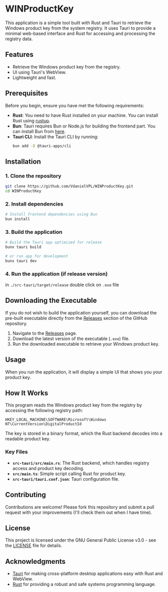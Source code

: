 # WINProductKey

This application is a simple tool built with Rust and Tauri to retrieve the Windows product key from the system registry. It uses Tauri to provide a minimal web-based interface and Rust for accessing and processing the registry data.

## Features

- Retrieve the Windows product key from the registry.
- UI using Tauri's WebView.
- Lightweight and fast.

## Prerequisites

Before you begin, ensure you have met the following requirements:

- **Rust**: You need to have Rust installed on your machine. You can install Rust using [rustup](https://rustup.rs/).
- **Bun**: Tauri requires Bun or Node.js for building the frontend part. You can install Bun from [here](https://bun.sh/).
- **Tauri CLI**: Install the Tauri CLI by running:
  ```bash
  bun add -D @tauri-apps/cli
  ```

## Installation

### 1. Clone the repository

```bash
git clone https://github.com/VdanielVPL/WINProductKey.git
cd WINProductKey
```

### 2. Install dependencies

```bash
# Install frontend dependencies using Bun
bun install
```

### 3. Build the application

```bash
# Build the Tauri app optimized for release
bunx tauri build
```
```bash
# or run app for development
bunx tauri dev
```

### 4. Run the application (if release version)

in `./src-tauri/target/release` double click on `.exe` file

## Downloading the Executable

If you do not wish to build the application yourself, you can download the pre-built executable directly from the [Releases](https://github.com/VdanielVPL/WINProductKey/releases) section of the GitHub repository.

1. Navigate to the [Releases](https://github.com/VdanielVPL/WINProductKey/releases) page.
2. Download the latest version of the executable (`.exe`) file.
3. Run the downloaded executable to retrieve your Windows product key.

## Usage

When you run the application, it will display a simple UI that shows you your product key.

## How It Works

This program reads the Windows product key from the registry by accessing the following registry path:

```
HKEY_LOCAL_MACHINE\SOFTWARE\Microsoft\Windows NT\CurrentVersion\DigitalProductId
```

The key is stored in a binary format, which the Rust backend decodes into a readable product key.

### Key Files

- **`src-tauri/src/main.rs`**: The Rust backend, which handles registry access and product key decoding.
- **`src/main.ts`**: Simple script calling Rust for product key.
- **`src-tauri/tauri.conf.json`**: Tauri configuration file.

## Contributing

Contributions are welcome! Please fork this repository and submit a pull request with your improvements (I'll check them out when I have time).

## License

This project is licensed under the GNU General Public License v3.0 - see the [LICENSE](LICENSE) file for details.

## Acknowledgments

- [Tauri](https://tauri.app/) for making cross-platform desktop applications easy with Rust and WebView.
- [Rust](https://www.rust-lang.org/) for providing a robust and safe systems programming language.
